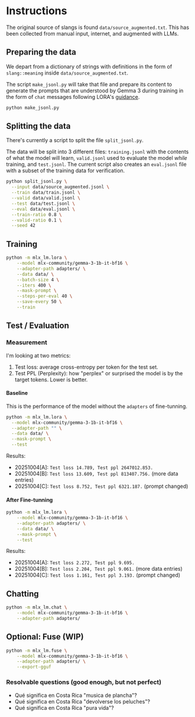 # Instructions

The original source of slangs is found `data/source_augmented.txt`. This has been collected from manual input, internet, and augmented with LLMs.

## Preparing the data

We depart from a dictionary of strings with definitions in the form of `slang::meaning` inside `data/source_augmented.txt`.

The script `make_jsonl.py` will take that file and prepare its content to generate the prompts that are understood by Gemma 3 during training in the form of `chat` messages following LORA's [guidance](https://github.com/ml-explore/mlx-lm/blob/main/mlx_lm/LORA.md#Data).

```bash
python make_jsonl.py
```

## Splitting the data

There's currently a script to split the file `split_jsonl.py`.

The data will be split into 3 different files: `training.jsonl` with the contents of what the model will learn, `valid.jsonl` used to evaluate the model *while* training, and `test.jsonl`. The current script also creates an `eval.jsonl` file with a subset of the training data for verification.

```bash
python split_jsonl.py \
  --input data/source_augmented.jsonl \
  --train data/train.jsonl \
  --valid data/valid.jsonl \
  --test data/test.jsonl \
  --eval data/eval.jsonl \
  --train-ratio 0.8 \
  --valid-ratio 0.1 \
  --seed 42
  ```

## Training

```bash
python -m mlx_lm.lora \
    --model mlx-community/gemma-3-1b-it-bf16 \
    --adapter-path adapters/ \
    --data data/ \
    --batch-size 4 \
    --iters 400 \
    --mask-prompt \
    --steps-per-eval 40 \
    --save-every 50 \
    --train
```

## Test / Evaluation

### Measurement

I'm looking at two metrics:

1. Test loss: average cross-entropy per token for the test set.
1. Test PPL (Perplexity): how "perplex" or surprised the model is by the target tokens. Lower is better.

#### Baseline

This is the performance of the model without the `adapters` of fine-tunning.

```bash
python -m mlx_lm.lora \
  --model mlx-community/gemma-3-1b-it-bf16 \
  --adapter-path "" \
  --data data/ \
  --mask-prompt \
  --test
```

Results:

- 20251004[A]: `Test loss 14.789, Test ppl 2647012.853.`
- 20251004[B]: `Test loss 13.609, Test ppl 813407.756.` (more data entries)
- 20251004[C]: `Test loss 8.752, Test ppl 6321.187.` (prompt changed)

#### After Fine-tunning

```bash
python -m mlx_lm.lora \
    --model mlx-community/gemma-3-1b-it-bf16 \
    --adapter-path adapters/ \
    --data data/ \
    --mask-prompt \
    --test
```

Results:

- 20251004[A]: `Test loss 2.272, Test ppl 9.695.`
- 20251004[B]: `Test loss 2.204, Test ppl 9.061.` (more data entries)
- 20251004[C]: `Test loss 1.161, Test ppl 3.193.` (prompt changed)

## Chatting

```bash
python -m mlx_lm.chat \
    --model mlx-community/gemma-3-1b-it-bf16 \
    --adapter-path adapters/
```

## Optional: Fuse (WIP)

```bash
python -m mlx_lm.fuse \
    --model mlx-community/gemma-3-1b-it-bf16 \
    --adapter-path adapters/ \
    --export-gguf
```

### Resolvable questions (good enough, but not perfect)

- Qué significa en Costa Rica "musica de plancha"?
- Qué significa en Costa Rica "devolverse los peluches"?
- Qué significa en Costa Rica "pura vida"?
